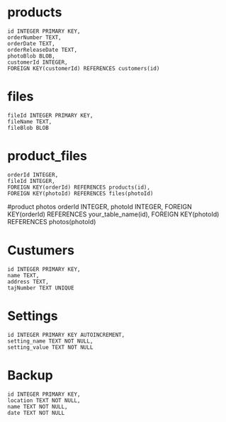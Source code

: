   
  # products
	id INTEGER PRIMARY KEY, 
	orderNumber TEXT,
	orderDate TEXT,
	orderReleaseDate TEXT,
	photoBlob BLOB,
	customerId INTEGER,
	FOREIGN KEY(customerId) REFERENCES customers(id)
# files
	fileId INTEGER PRIMARY KEY,
	fileName TEXT,
	fileBlob BLOB
# product_files
	orderId INTEGER,
	fileId INTEGER,
	FOREIGN KEY(orderId) REFERENCES products(id),
	FOREIGN KEY(photoId) REFERENCES files(photoId)
#product photos
	orderId INTEGER,
    photoId INTEGER,
    FOREIGN KEY(orderId) REFERENCES your_table_name(id),
    FOREIGN KEY(photoId) REFERENCES photos(photoId)
# Custumers
	id INTEGER PRIMARY KEY, 
	name TEXT, 
	address TEXT,
	tajNumber TEXT UNIQUE
# Settings
	id INTEGER PRIMARY KEY AUTOINCREMENT,
	setting_name TEXT NOT NULL,
	setting_value TEXT NOT NULL
# Backup
	id INTEGER PRIMARY KEY,
	location TEXT NOT NULL,
	name TEXT NOT NULL,
	date TEXT NOT NULL
